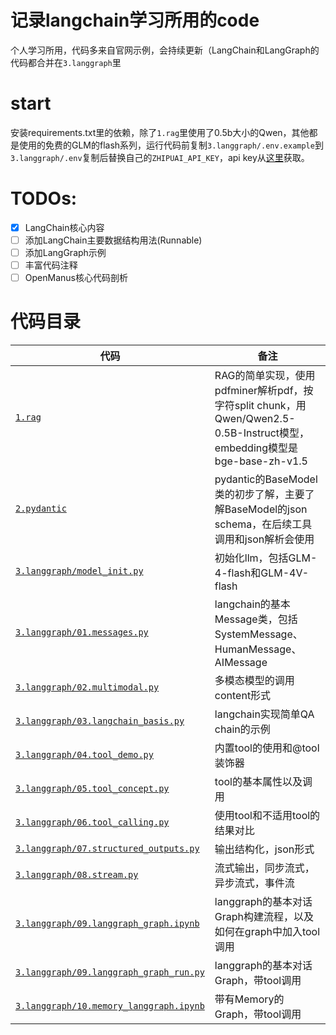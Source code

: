 # 记录langchain学习所用的code
个人学习所用，代码多来自官网示例，会持续更新（LangChain和LangGraph的代码都合并在`3.langgraph`里

# start
安装requirements.txt里的依赖，除了`1.rag`里使用了0.5b大小的Qwen，其他都是使用的免费的GLM的flash系列，运行代码前复制`3.langgraph/.env.example`到`3.langgraph/.env`复制后替换自己的`ZHIPUAI_API_KEY`，api key从[这里](https://www.bigmodel.cn/usercenter/proj-mgmt/apikeys)获取。

# TODOs:
- [x] LangChain核心内容
- [ ] 添加LangChain主要数据结构用法(Runnable)
- [ ] 添加LangGraph示例
- [ ] 丰富代码注释
- [ ] OpenManus核心代码剖析
  
# 代码目录
|代码|备注|
|---|---|
|[`1.rag`](1.rag/rag_pipeline.py)|RAG的简单实现，使用pdfminer解析pdf，按字符split chunk，用Qwen/Qwen2.5-0.5B-Instruct模型，embedding模型是bge-base-zh-v1.5|
|[`2.pydantic`](2.pydantic/demo.py)|pydantic的BaseModel类的初步了解，主要了解BaseModel的json schema，在后续工具调用和json解析会使用|
|[`3.langgraph/model_init.py`](3.langgraph/model_init.py)|初始化llm，包括GLM-4-flash和GLM-4V-flash|
|[`3.langgraph/01.messages.py`](3.langgraph/01.messages.py)|langchain的基本Message类，包括SystemMessage、HumanMessage、AIMessage|
|[`3.langgraph/02.multimodal.py`](3.langgraph/02.multimodal.py)|多模态模型的调用content形式|
|[`3.langgraph/03.langchain_basis.py`](3.langgraph/03.langchain_basis.py)|langchain实现简单QA chain的示例|
|[`3.langgraph/04.tool_demo.py`](3.langgraph/04.tool_demo.py)|内置tool的使用和@tool装饰器|
|[`3.langgraph/05.tool_concept.py`](3.langgraph/05.tool_concept.py)|tool的基本属性以及调用|
|[`3.langgraph/06.tool_calling.py`](3.langgraph/06.tool_calling.py)|使用tool和不适用tool的结果对比|
|[`3.langgraph/07.structured_outputs.py`](3.langgraph/07.structured_outputs.py)|输出结构化，json形式|
|[`3.langgraph/08.stream.py`](3.langgraph/08.stream.py)|流式输出，同步流式，异步流式，事件流|
|[`3.langgraph/09.langgraph_graph.ipynb`](3.langgraph/09.langgraph_graph.ipynb)|langgraph的基本对话Graph构建流程，以及如何在graph中加入tool调用|
|[`3.langgraph/09.langgraph_graph_run.py`](3.langgraph/09.langgraph_graph_run.py)|langgraph的基本对话Graph，带tool调用|
|[`3.langgraph/10.memory_langgraph.ipynb`](3.langgraph/10.memory_langgraph.ipynb)|带有Memory的Graph，带tool调用|